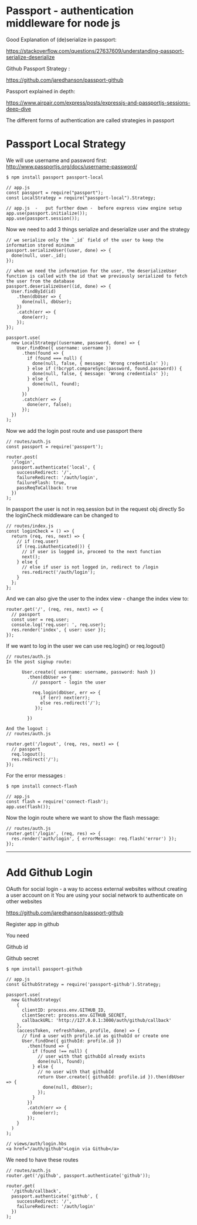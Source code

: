 # Passport - authentication middleware for node js

Good Explanation of (de)serialize in passport:

https://stackoverflow.com/questions/27637609/understanding-passport-serialize-deserialize


Github Passport Strategy : 

https://github.com/jaredhanson/passport-github

Passport explained in depth:

https://www.airpair.com/express/posts/expressjs-and-passportjs-sessions-deep-dive 

The different forms of authentication are called strategies in passport

# Passport Local Strategy

We will use username and password first: http://www.passportjs.org/docs/username-password/

```
$ npm install passport passport-local
```

```
// app.js
const passport = require("passport");
const LocalStrategy = require("passport-local").Strategy;
```

```
// app.js  -   put further down -  before express view engine setup
app.use(passport.initialize());
app.use(passport.session());
```

Now we need to add 3 things serialize and deserialize user and the strategy

```
// we serialize only the `_id` field of the user to keep the information stored minimum
passport.serializeUser((user, done) => {
  done(null, user._id);
});
```

```
// when we need the information for the user, the deserializeUser function is called with the id that we previously serialized to fetch the user from the database
passport.deserializeUser((id, done) => {
  User.findById(id)
    .then(dbUser => {
      done(null, dbUser);
    })
    .catch(err => {
      done(err);
    });
});
```

```
passport.use(
  new LocalStrategy((username, password, done) => {
    User.findOne({ username: username })
      .then(found => {
        if (found === null) {
          done(null, false, { message: 'Wrong credentials' });
        } else if (!bcrypt.compareSync(password, found.password)) {
          done(null, false, { message: 'Wrong credentials' });
        } else {
          done(null, found);
        }
      })
      .catch(err => {
        done(err, false);
      });
  })
);
```

Now we add the login post route and use passport there

```
// routes/auth.js
const passport = require('passport');
```

```
router.post(
  '/login',
  passport.authenticate('local', {
    successRedirect: '/',
    failureRedirect: '/auth/login',
    failureFlash: true,
    passReqToCallback: true
  })
);
```

In passport the user is not in req.session but in the request obj directly 
So the loginCheck middleware can be changed to 

```
// routes/index.js
const loginCheck = () => {
  return (req, res, next) => {
    // if (req.user)
    if (req.isAuthenticated()) {
      // if user is logged in, proceed to the next function
      next();
    } else {
      // else if user is not logged in, redirect to /login
      res.redirect('/auth/login');
    }
  };
};
```

And we can also give the user to the index view - change the index view to:

```
router.get('/', (req, res, next) => {
  // passport
  const user = req.user;
  console.log('req.user: ', req.user);
  res.render('index', { user: user });
});
```

If we want to log in the user we can use req.login() or req.logout()

```
// routes/auth.js
In the post signup route:

      User.create({ username: username, password: hash })
        .then(dbUser => {
          // passport - login the user

          req.login(dbUser, err => {
             if (err) next(err);
             else res.redirect('/');
           });

        })
```

```
And the logout :
// routes/auth.js

router.get('/logout', (req, res, next) => {
  // passport
  req.logout();
  res.redirect('/');
});
```
For the error messages :

```
$ npm install connect-flash
```
```
// app.js
const flash = require('connect-flash');
app.use(flash());
```
Now the login route where we want to show the flash message:

```
// routes/auth.js
router.get('/login', (req, res) => {
  res.render('auth/login', { errorMessage: req.flash('error') });
});
```

*****************************************************************************

# Add Github Login

OAuth for social login - a way to access external websites without creating a user account on it
You are using your social network to authenticate on other websites

https://github.com/jaredhanson/passport-github

Register app in github 

You need 

Github id

Github secret

```
$ npm install passport-github
```
```
// app.js
const GithubStrategy = require('passport-github').Strategy;

passport.use(
  new GithubStrategy(
    {
      clientID: process.env.GITHUB_ID,
      clientSecret: process.env.GITHUB_SECRET,
      callbackURL: 'http://127.0.0.1:3000/auth/github/callback'
    },
    (accessToken, refreshToken, profile, done) => {
      // find a user with profile.id as githubId or create one
      User.findOne({ githubId: profile.id })
        .then(found => {
          if (found !== null) {
            // user with that githubId already exists
            done(null, found);
          } else {
            // no user with that githubId
            return User.create({ githubId: profile.id }).then(dbUser => {
              done(null, dbUser);
            });
          }
        })
        .catch(err => {
          done(err);
        });
    }
  )
);
```

```
// views/auth/login.hbs
<a href="/auth/github">Login via Github</a>
```

We need to have these routes

```
// routes/auth.js
router.get('/github', passport.authenticate('github'));

router.get(
  '/github/callback',
  passport.authenticate('github', {
    successRedirect: '/',
    failureRedirect: '/auth/login'
  })
);
```